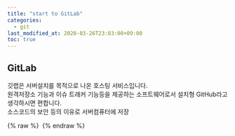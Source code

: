 ```yaml
---
title: "start to GitLab"
categories: 
  - git
last_modified_at: 2020-03-26T23:03:00+09:00
toc: true
---
```


GitLab
---
깃랩은 서버설치를 목적으로 나온 호스팅 서비스입니다.<br/>
원격저장소 기능과 이슈 트래커 기능등을 제공하는 소프트웨어로서 설치형 GitHub라고 생각하시면 편합니다.<br/>
소스코드의 보안 등의 이유로 서버컴퓨터에 저장 

{% raw %} <img src="https://ohjinjin.github.io/assets/images/20200325gitlab/capture1.JPG" alt=""> {% endraw %}
